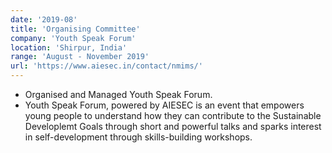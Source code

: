 ```yaml
---
date: '2019-08'
title: 'Organising Committee'
company: 'Youth Speak Forum'
location: 'Shirpur, India'
range: 'August - November 2019'
url: 'https://www.aiesec.in/contact/nmims/'
---
```


- Organised and Managed Youth Speak Forum.
- Youth Speak Forum, powered by AIESEC is an event that empowers young people to understand how they can contribute to the Sustainable Developlemt Goals through short and powerful talks and sparks interest in self-development through skills-building workshops.
